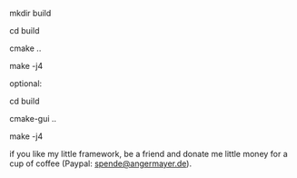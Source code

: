 mkdir build

cd build

cmake ..

make -j4


optional:


cd build

cmake-gui ..

make -j4


if you like my little framework, be a friend and donate me little money for a cup of coffee (Paypal: spende@angermayer.de).
